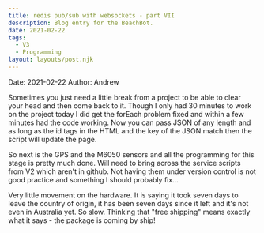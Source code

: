 ```yaml
---
title: redis pub/sub with websockets - part VII
description: Blog entry for the BeachBot.
date: 2021-02-22
tags:
  - V3
  - Programming
layout: layouts/post.njk
---
```

Date: 2021-02-22
Author: Andrew

Sometimes you just need a little break from a project to be able to clear your head and then come back to it. Though I only had 30 minutes to work on the project today I did get the forEach problem fixed and within a few minutes had the code working. Now you can pass JSON of any length and as long as the id tags in the HTML and the key of the JSON match then the script will update the page.

So next is the GPS and the M6050 sensors and all the programming for this stage is pretty much done. Will need to bring across the service scripts from V2 which aren't in github. Not having them under version control is not good practice and something I should probably fix...

Very little movement on the hardware. It is saying it took seven days to leave the country of origin, it has been seven days since it left and it's not even in Australia yet. So slow. Thinking that "free shipping" means exactly what it says - the package is coming by ship!


